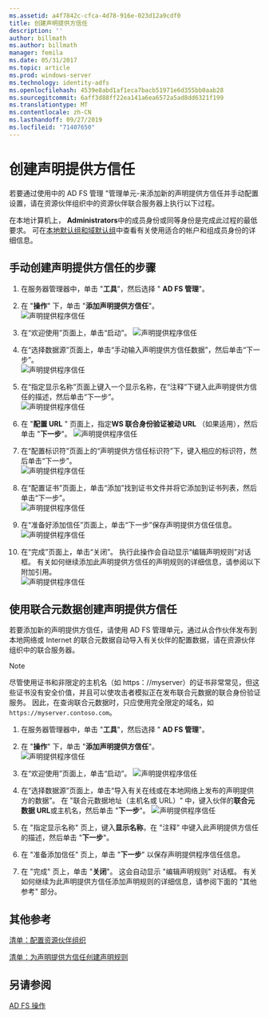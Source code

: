 ```yaml
---
ms.assetid: a4f7842c-cfca-4d78-916e-023d12a9cdf0
title: 创建声明提供方信任
description: ''
author: billmath
ms.author: billmath
manager: femila
ms.date: 05/31/2017
ms.topic: article
ms.prod: windows-server
ms.technology: identity-adfs
ms.openlocfilehash: 4539e8abd1af1eca7bacb51971e6d355bb0aab28
ms.sourcegitcommit: 6aff3d88ff22ea141a6ea6572a5ad8dd6321f199
ms.translationtype: MT
ms.contentlocale: zh-CN
ms.lasthandoff: 09/27/2019
ms.locfileid: "71407650"
---
```

# <a name="create-a-claims-provider-trust"></a>创建声明提供方信任

若要通过使用中的 AD FS 管理 "管理单元\-来添加新的声明提供方信任并手动配置设置，请在资源伙伴组织中的资源伙伴联合服务器上执行以下过程。  
  
在本地计算机上， **Administrators**中的成员身份或同等身份是完成此过程的最低要求。  可在[本地默认组和域默认组](https://go.microsoft.com/fwlink/?LinkId=83477)中查看有关使用适合的帐户和组成员身份的详细信息。   
  
## <a name="to-create-a-claims-provider-trust-manually"></a>手动创建声明提供方信任的步骤  
  
1.  在服务器管理器中，单击 "**工具**"，然后选择 " **AD FS 管理**"。  
  
2.  在 "**操作**" 下，单击 "**添加声明提供方信任**"。  
![声明提供程序信任](media/Create-a-Claims-Provider-Trust/addclaim1.PNG)   
  
3.  在“欢迎使用”页面上，单击“启动”。 
![声明提供程序信任](media/Create-a-Claims-Provider-Trust/addclaim2.PNG)    
  
4.  在“选择数据源”页面上，单击“手动输入声明提供方信任数据”，然后单击“下一步”。  
![声明提供程序信任](media/Create-a-Claims-Provider-Trust/addclaim3.PNG)     

5.  在“指定显示名称”页面上键入一个显示名称，在“注释”下键入此声明提供方信任的描述，然后单击“下一步”。  
![声明提供程序信任](media/Create-a-Claims-Provider-Trust/addclaim4.PNG)     

6.  在 "**配置 URL** " 页面上，指定**WS 联合身份验证被动 URL** （如果适用），然后单击 "**下一步**"。
![声明提供程序信任](media/Create-a-Claims-Provider-Trust/addclaim5.PNG)     

8. 在“配置标识符”页面上的“声明提供方信任标识符”下，键入相应的标识符，然后单击“下一步”。  
![声明提供程序信任](media/Create-a-Claims-Provider-Trust/addclaim6.PNG)    

9. 在“配置证书”页面上，单击“添加”找到证书文件并将它添加到证书列表，然后单击“下一步”。  
![声明提供程序信任](media/Create-a-Claims-Provider-Trust/addclaim7.PNG)    

10. 在“准备好添加信任”页面上，单击“下一步”保存声明提供方信任信息。  
![声明提供程序信任](media/Create-a-Claims-Provider-Trust/addclaim8.PNG)    

11. 在“完成”页面上，单击“关闭”。 执行此操作会自动显示“编辑声明规则”对话框。 有关如何继续添加此声明提供方信任的声明规则的详细信息，请参阅以下附加引用。  
![声明提供程序信任](media/Create-a-Claims-Provider-Trust/addclaim9.PNG)

## <a name="to-create-a-claims-provider-trust-using-federation-metadata"></a>使用联合元数据创建声明提供方信任
若要添加新的声明提供方信任，请使用 AD FS 管理单元，通过从合作伙伴发布到本地网络或 Internet 的联合元数据自动导入有关伙伴的配置数据，请在资源伙伴组织中的联合服务器。

>[!NOTE]
>尽管使用证书和非限定的主机名（如 https：\//myserver）的证书非常常见，但这些证书没有安全价值，并且可以使攻击者模拟正在发布联合元数据的联合身份验证服务。 因此，在查询联合元数据时，只应使用完全限定的域名，如 `https://myserver.contoso.com`。

1.  在服务器管理器中，单击 "**工具**"，然后选择 " **AD FS 管理**"。  
  
2.  在 "**操作**" 下，单击 "**添加声明提供方信任**"。  
![声明提供程序信任](media/Create-a-Claims-Provider-Trust/addclaim1.PNG)   
  
3.  在“欢迎使用”页面上，单击“启动”。 
![声明提供程序信任](media/Create-a-Claims-Provider-Trust/addclaim2.PNG)    
  
4.  在“选择数据源”页面上，单击“导入有关在线或在本地网络上发布的声明提供方的数据”。 在 "联合元数据地址（主机名或 URL）" 中，键入伙伴的**联合元数据 URL**或主机名，然后单击 "**下一步**"。
![声明提供程序信任](media/Create-a-Claims-Provider-Trust/addclaim10.PNG)    

5.  在 "指定显示名称" 页上，键入**显示名称**，在 "注释" 中键入此声明提供方信任的描述，然后单击 "**下一步**"。

6.  在 "准备添加信任" 页上，单击 "**下一步**" 以保存声明提供程序信任信息。

7.  在 "完成" 页上，单击 "**关闭**"。 这会自动显示 "编辑声明规则" 对话框。 有关如何继续为此声明提供方信任添加声明规则的详细信息，请参阅下面的 "其他参考" 部分。



    
## <a name="additional-references"></a>其他参考  
[清单：配置资源伙伴组织](../../ad-fs/deployment/Checklist--Configuring-the-Resource-Partner-Organization.md)  
  
[清单：为声明提供方信任创建声明规则](../../ad-fs/deployment/Checklist--Creating-Claim-Rules-for-a-Claims-Provider-Trust.md)  
  
## <a name="see-also"></a>另请参阅  
[AD FS 操作](../../ad-fs/AD-FS-2016-Operations.md) 
  
